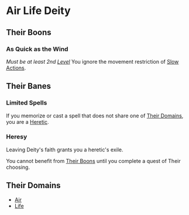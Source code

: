 # Air Life Deity

## Their Boons

### As Quick as the Wind

*Must be at least 2nd [Level](../../../Player%20Characters/Derived%20Statistics/Level.md)*
You ignore the movement restriction of [Slow Actions](../../../Game%20Procedures/Core%20Procedures/Action.md#Slow%20Action).

## Their Banes

### Limited Spells

If you memorize or cast a spell that does not share one of [Their Domains](Air%20Life%20Deity.md#Their%20Domains), you are a [Heretic](#Heresy).

### Heresy

Leaving Deity's faith grants you a heretic's exile.

You cannot benefit from [Their Boons](Air%20Life%20Deity.md#Their%20Boons) until you complete a quest of Their choosing.

## Their Domains

- [Air](../../Spells/Spell%20Domains/Air.md)
- [Life](../../Spells/Spell%20Domains/Life.md)
